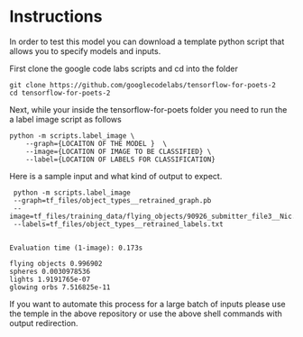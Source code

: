 

# Instructions 

In order to test this model you can download a template python script that allows you to specify models and inputs.

First clone the google code labs scripts and cd into the folder

```shell
git clone https://github.com/googlecodelabs/tensorflow-for-poets-2
cd tensorflow-for-poets-2
```

Next, while your inside the tensorflow-for-poets folder you need to run the a label image script as follows

```
python -m scripts.label_image \
    --graph={LOCAITON OF THE MODEL }  \
    --image={LOCATION OF IMAGE TO BE CLASSIFIED} \
    --label={LOCATION OF LABELS FOR CLASSIFICATION}
```

Here is a sample input and what kind of output to expect. 

```Shell
 python -m scripts.label_image  
 --graph=tf_files/object_types__retrained_graph.pb     
 --image=tf_files/training_data/flying_objects/90926_submitter_file3__Nic.UFOzoom2.jpg  
 --labels=tf_files/object_types__retrained_labels.txt 
 
 
Evaluation time (1-image): 0.173s

flying objects 0.996902
spheres 0.0030978536
lights 1.9191765e-07
glowing orbs 7.516825e-11
```

If you want to automate this process for a large batch of inputs please use the temple in the above repository or use the  above shell commands with output redirection. 